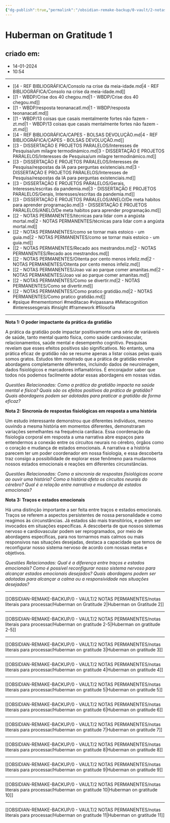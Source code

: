```yaml
---
{"dg-publish":true,"permalink":"/obsidian-remake-backup/0-vault/2-notas-permanentes/huberman-on-gratitude/","tags":["permanente","psique","mementomori","meditacao","vipassana","Metacognition","interessesgerais","insight","framework","filosofia"],"dgHomeLink":true,"dgShowLocalGraph":true,"dgShowFileTree":true,"dgEnableSearch":true,"noteIcon":""}
---
```


# Huberman on Gratitude 1

## criado em: 
- 14-01-2024
- 10:54

---

- [[4 - REF BIBLIOGRÁFICA/Consolo na crise da meia-idade.md\|4 - REF BIBLIOGRÁFICA/Consolo na crise da meia-idade.md]]
- [[1 - WBDP/Crise dos 40 chegou.md\|1 - WBDP/Crise dos 40 chegou.md]]
- [[1 - WBDP/resposta teonanacatl.md\|1 - WBDP/resposta teonanacatl.md]]
- [[1 - WBDP/13 coisas que casais mentalmente fortes não fazem - zt.md\|1 - WBDP/13 coisas que casais mentalmente fortes não fazem - zt.md]]
- [[4 - REF BIBLIOGRÁFICA/CAPES - BOLSAS DEVOLUÇÃO.md\|4 - REF BIBLIOGRÁFICA/CAPES - BOLSAS DEVOLUÇÃO.md]]
- [[3 - DISSERTAÇÃO E PROJETOS PARALELOS/Interesses de Pesquisa/um milagre termodinámico.md\|3 - DISSERTAÇÃO E PROJETOS PARALELOS/Interesses de Pesquisa/um milagre termodinámico.md]]
- [[3 - DISSERTAÇÃO E PROJETOS PARALELOS/Interesses de Pesquisa/respostas da IA para perguntas existenciais.md\|3 - DISSERTAÇÃO E PROJETOS PARALELOS/Interesses de Pesquisa/respostas da IA para perguntas existenciais.md]]
- [[3 - DISSERTAÇÃO E PROJETOS PARALELOS/Gerais, Interesses/escritas da pandemia.md\|3 - DISSERTAÇÃO E PROJETOS PARALELOS/Gerais, Interesses/escritas da pandemia.md]]
- [[3 - DISSERTAÇÃO E PROJETOS PARALELOS/ANELO/De meta habitos para aprender programação.md\|3 - DISSERTAÇÃO E PROJETOS PARALELOS/ANELO/De meta habitos para aprender programação.md]]
- [[2 - NOTAS PERMANENTES/técnicas para lidar com a angústa mortal.md\|2 - NOTAS PERMANENTES/técnicas para lidar com a angústa mortal.md]]
- [[2 - NOTAS PERMANENTES/como se tornar mais estoico - um guia.md\|2 - NOTAS PERMANENTES/como se tornar mais estoico - um guia.md]]
- [[2 - NOTAS PERMANENTES/Recado aos mestrandos.md\|2 - NOTAS PERMANENTES/Recado aos mestrandos.md]]
- [[2 - NOTAS PERMANENTES/Oitenta por cento menos infeliz.md\|2 - NOTAS PERMANENTES/Oitenta por cento menos infeliz.md]]
- [[2 - NOTAS PERMANENTES/Joao vai ao parque comer amanitas.md\|2 - NOTAS PERMANENTES/Joao vai ao parque comer amanitas.md]]
- [[2 - NOTAS PERMANENTES/Como se divertir.md\|2 - NOTAS PERMANENTES/Como se divertir.md]]
- [[2 - NOTAS PERMANENTES/Como pratico gratidão.md\|2 - NOTAS PERMANENTES/Como pratico gratidão.md]]
- #psique #mementomori #meditacao #vipassana #Metacognition #interessesgerais #insight #framework #filosofia
---

**Nota 1: O poder impactante da prática da gratidão**

A prática da gratidão pode impactar positivamente uma série de variáveis de saúde, tanto mental quanto física, como saúde cardiovascular, relacionamentos, saúde mental e desempenho cognitivo. Pesquisas revelam que esses efeitos positivos são significativos. No entanto, uma prática eficaz de gratidão não se resume apenas a listar coisas pelas quais somos gratos. Estudos têm mostrado que a prática de gratidão envolve abordagens completamente diferentes, incluindo dados de neuroimagem, dados fisiológicos e marcadores inflamatórios. É encorajador saber que todos nós podemos facilmente adotar essas abordagens em nossas vidas.

*Questões Relacionadas: Como a prática da gratidão impacta na saúde mental e física? Quais são os efeitos positivos da prática de gratidão? Quais abordagens podem ser adotadas para praticar a gratidão de forma eficaz?*

**Nota 2: Sincronia de respostas fisiológicas em resposta a uma história**

Um estudo interessante demonstrou que diferentes indivíduos, mesmo ouvindo a mesma história em momentos diferentes, demonstraram variações semelhantes na frequência cardíaca. Essa coordenação da fisiologia corporal em resposta a uma narrativa abre espaços para entendermos a conexão entre os circuitos neurais no cérebro, órgãos como o coração e mudança de estados emocionais. A narrativa e a história parecem ter um poder coordenador em nossa fisiologia, e essa descoberta traz consigo a possibilidade de explorar esse fenômeno para mudarmos nossos estados emocionais e reações em diferentes circunstâncias.

*Questões Relacionadas: Como a sincronia de respostas fisiológicas ocorre ao ouvir uma história? Como a história afeta os circuitos neurais do cérebro? Qual é a relação entre narrativa e mudança de estados emocionais?*

**Nota 3: Traços e estados emocionais**

Há uma distinção importante a ser feita entre traços e estados emocionais. Traços se referem a aspectos persistentes de nossa personalidade e como reagimos às circunstâncias. Já estados são mais transitórios, e podem ser invocados em situações específicas. A descoberta de que nossos sistemas nervoso e cardiovascular podem ser reprogramados, por meio de abordagens específicas, para nos tornarmos mais calmos ou mais responsivos nas situações desejadas, destaca a capacidade que temos de reconfigurar nosso sistema nervoso de acordo com nossas metas e objetivos.

*Questões Relacionadas: Qual é a diferença entre traços e estados emocionais? Como é possível reconfigurar nosso sistema nervoso para alcançar estados emocionais desejados? Quais abordagens podem ser adotadas para alcançar a calma ou a responsividade nas situações desejadas?*

---
[[OBSIDIAN-REMAKE-BACKUP/0 - VAULT/2 NOTAS PERMANENTES/notas literais para processar/Huberman on Gratitude 2\|Huberman on Gratitude 2]]

---

[[OBSIDIAN-REMAKE-BACKUP/0 - VAULT/2 NOTAS PERMANENTES/notas literais para processar/Huberman on gratitude 2-5\|Huberman on gratitude 2-5]]

---
[[OBSIDIAN-REMAKE-BACKUP/0 - VAULT/2 NOTAS PERMANENTES/notas literais para processar/Huberman on gratitude 3\|Huberman on gratitude 3]]

---

[[OBSIDIAN-REMAKE-BACKUP/0 - VAULT/2 NOTAS PERMANENTES/notas literais para processar/Huberman on gratitude 4\|Huberman on gratitude 4]]

---

[[OBSIDIAN-REMAKE-BACKUP/0 - VAULT/2 NOTAS PERMANENTES/notas literais para processar/Huberman on gratitude 5\|Huberman on gratitude 5]]

---

[[OBSIDIAN-REMAKE-BACKUP/0 - VAULT/2 NOTAS PERMANENTES/notas literais para processar/Huberman on gratitude 6\|Huberman on gratitude 6]]

---

[[OBSIDIAN-REMAKE-BACKUP/0 - VAULT/2 NOTAS PERMANENTES/notas literais para processar/Huberman on gratitude 7\|Huberman on gratitude 7]]

---

[[OBSIDIAN-REMAKE-BACKUP/0 - VAULT/2 NOTAS PERMANENTES/notas literais para processar/Huberman on gratitude 8\|Huberman on gratitude 8]]


---

[[OBSIDIAN-REMAKE-BACKUP/0 - VAULT/2 NOTAS PERMANENTES/notas literais para processar/Huberman on gratitude 9\|Huberman on gratitude 9]]

---

[[OBSIDIAN-REMAKE-BACKUP/0 - VAULT/2 NOTAS PERMANENTES/notas literais para processar/Huberman on gratitude 10\|Huberman on gratitude 10]]

---

[[OBSIDIAN-REMAKE-BACKUP/0 - VAULT/2 NOTAS PERMANENTES/notas literais para processar/Huberman on gratitude 11\|Huberman on gratitude 11]]